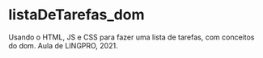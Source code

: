 # listaDeTarefas_dom
Usando o HTML, JS e CSS para fazer uma lista de tarefas, com conceitos do dom. Aula de LINGPRO, 2021.
